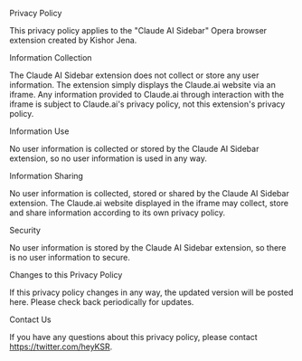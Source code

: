 Privacy Policy

This privacy policy applies to the "Claude AI Sidebar" Opera browser extension created by Kishor Jena.

Information Collection

The Claude AI Sidebar extension does not collect or store any user information. The extension simply displays the Claude.ai website via an iframe. Any information provided to Claude.ai through interaction with the iframe is subject to Claude.ai's privacy policy, not this extension's privacy policy.

Information Use

No user information is collected or stored by the Claude AI Sidebar extension, so no user information is used in any way.

Information Sharing

No user information is collected, stored or shared by the Claude AI Sidebar extension. The Claude.ai website displayed in the iframe may collect, store and share information according to its own privacy policy.

Security

No user information is stored by the Claude AI Sidebar extension, so there is no user information to secure.

Changes to this Privacy Policy

If this privacy policy changes in any way, the updated version will be posted here. Please check back periodically for updates.

Contact Us

If you have any questions about this privacy policy, please contact https://twitter.com/heyKSR.